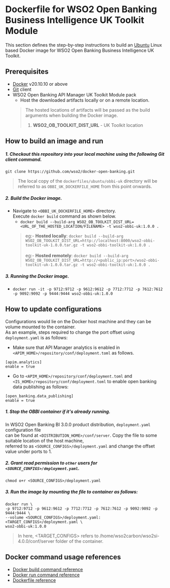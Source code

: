 # Dockerfile for WSO2 Open Banking Business Intelligence UK Toolkit Module
This section defines the step-by-step instructions to build an [Ubuntu](https://hub.docker.com/_/ubuntu/) Linux based Docker image for WSO2 Open Banking Business Intelligence UK Toolkit.

## Prerequisites

* [Docker](https://www.docker.com/get-docker) v20.10.10 or above
* [Git](https://git-scm.com/book/en/v2/Getting-Started-Installing-Git) client
* WSO2 Open Banking API Manager UK Toolkit Module pack 
  + Host the downloaded artifacts locally or on a remote location.
  > The hosted locations of artifacts will be passed as the build arguments when building the Docker image.<br>
  > 1. **WSO2_OB_TOOLKIT_DIST_URL** - UK Toolkit location


## How to build an image and run

##### 1. Checkout this repository into your local machine using the following Git client command.

```
git clone https://github.com/wso2/docker-open-banking.git
```

> The local copy of the `dockerfiles/ubuntu/obbi-uk` directory will be referred to as `OBBI_UK_DOCKERFILE_HOME` from this point onwards.

##### 2. Build the Docker image.

- Navigate to `<OBBI_UK_DOCKERFILE_HOME>` directory. <br>
  Execute `docker build` command as shown below.
  + `docker build --build-arg WSO2_OB_TOOLKIT_DIST_URL=<URL_OF_THE_HOSTED_LOCATION/FILENAME> -t wso2-obbi-uk:1.0.0 .` <br>
  > eg:- **Hosted locally**: `docker build --build-arg WSO2_OB_TOOLKIT_DIST_URL=http://localhost:8000/wso2-obbi-toolkit-uk-1.0.0.tar.gz -t wso2-obbi-toolkit-uk:1.0.0 .` <br><br>
  > eg:- **Hosted remotely**: `docker build --build-arg WSO2_OB_TOOLKIT_DIST_URL=http://<public_ip:port>/wso2-obbi-toolkit-uk-1.0.0.tar.gz -t wso2-obbi-toolkit-uk:1.0.0 .`

##### 3. Running the Docker image.

- `docker run -it -p 9712:9712 -p 9612:9612 -p 7712:7712 -p 7612:7612 -p 9092:9092 -p 9444:9444 wso2-obbi-uk:1.0.0`

## How to update configurations

Configurations would lie on the Docker host machine and they can be volume mounted to the container. <br>
As an example, steps required to change the port offset using `deployment.yaml` is as follows:

- Make sure that API Manager analytics is enabled in `<APIM_HOME>/repository/conf/deployment.toml` as follows.
```
[apim.analytics]
enable = true
```

- Go to `<APIM_HOME>/repository/conf/deployment.toml` and `<IS_HOME>/repository/conf/deployment.toml` to enable open banking data publishing as follows:

```
[open_banking.data_publishing]
enable = true
```

##### 1. Stop the OBBI container if it's already running.

In WSO2 Open Banking BI 3.0.0 product distribution, `deployment.yaml` configuration file <br>
can be found at `<DISTRIBUTION_HOME>/conf/server`. Copy the file to some suitable location of the host machine, <br>
referred to as `<SOURCE_CONFIGS>/deployment.yaml` and change the offset value under ports to 1.

##### 2. Grant read permission to `other` users for `<SOURCE_CONFIGS>/deployment.yaml`.

```
chmod o+r <SOURCE_CONFIGS>/deployment.yaml
```

##### 3. Run the image by mounting the file to container as follows:

```
docker run \
-p 9712:9712 -p 9612:9612 -p 7712:7712 -p 7612:7612 -p 9092:9092 -p 9444:9444 \
--volume <SOURCE_CONFIGS>/deployment.yaml:<TARGET_CONFIGS>/deployment.yaml \
wso2-obbi-uk:1.0.0
```

> In here, <TARGET_CONFIGS> refers to /home/wso2carbon/wso2si-4.0.0/conf/server folder of the container.

## Docker command usage references

* [Docker build command reference](https://docs.docker.com/engine/reference/commandline/build/)
* [Docker run command reference](https://docs.docker.com/engine/reference/run/)
* [Dockerfile reference](https://docs.docker.com/engine/reference/builder/)
